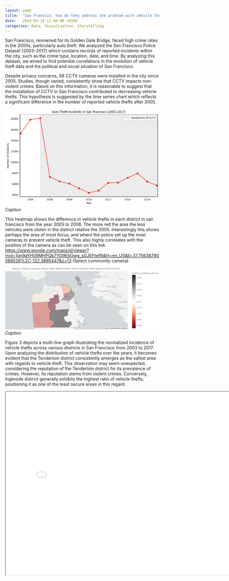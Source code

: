 ```yaml
---
layout: page
title:  "San Franscio, how do they address the problem with vehicle thefts?"
date:   2024-03-18 11:46:00 +0100
categories: Data, Visualization, Storytelling
---
```


San Francisco, renowned for its Golden Gate Bridge, faced high crime rates in the 2000s, particularly auto theft. We analyzed the San Francisco Police Dataset (2003–2017) which contains records of reported incidents within the city, such as the crime type, location, date, and time. By analyzing this dataset, we aimed to find potential correlations in the evolution of vehicle theft data and the political and social situation of San Francisco.

Despite privacy concerns, 68 CCTV cameras were installed in the city since 2005. Studies, though varied, consistently show that CCTV impacts non-violent crimes. Based on this information, it is reasonable to suggest that the installation of CCTV in San Francisco contributed to decreasing vehicle thefts. This hypothesis is suggested by the time series chart which reflects a significant difference in the number of reported vehicle thefts after 2005.

![timeSeries](assets/images/TimeSeries.png)
*Caption*

This heatmap shows the difference in vehicle thefts in each district in san francisco from the year 2005 to 2006. The more red the area the less vehicles were stolen in the district relative the 2005. Interestingly this shows perhaps the area of most focus, and where the police set up the most cameras to prevent vehicle theft. This also highly correlates with the position of the camera as can be seen on this link https://www.google.com/maps/d/viewer?mid=1gn9aYH09MHPQk7YD9EbOwg_sGJEFtefN&hl=en_US&ll=37.75638790588526%2C-122.3895447&z=13 (Select community camera)

![heatmap](assets/images/heatmap.png)
*Caption*

Figure 3 depicts a multi-line graph illustrating the normalized incidence of vehicle thefts across various districts in San Francisco from 2003 to 2017. Upon analyzing the distribution of vehicle thefts over the years, it becomes evident that the Tenderloin district consistently emerges as the safest area with regards to vehicle theft. This observation may seem unexpected, considering the reputation of the Tenderloin district for its prevalence of crimes. However, its reputation stems from violent crimes. Conversely, Ingleside district generally exhibits the highest ratio of vehicle thefts, positioning it as one of the least secure areas in this regard.

<iframe src="assets/images/MultiLineNorm.html" width="800" height="600"></iframe>



[jekyll-docs]: https://jekyllrb.com/docs/home
[jekyll-gh]:   https://github.com/jekyll/jekyll
[jekyll-talk]: https://talk.jekyllrb.com/
